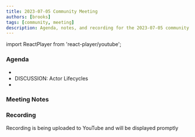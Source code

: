 ```yaml
---
title: 2023-07-05 Community Meeting
authors: [brooks]
tags: [community, meeting]
description: Agenda, notes, and recording for the 2023-07-05 community meeting
---
```


import ReactPlayer from 'react-player/youtube';

### Agenda

- 
- DISCUSSION: Actor Lifecycles
- 

<!--truncate-->

### Meeting Notes

### Recording

Recording is being uploaded to YouTube and will be displayed promptly
